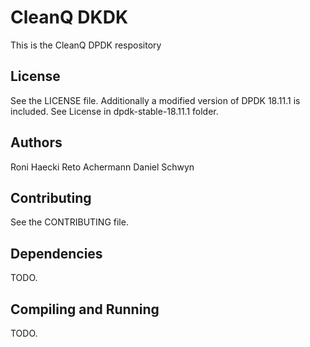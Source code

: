 # CleanQ DKDK

This is the CleanQ DPDK respository


## License

See the LICENSE file.
Additionally a modified version of DPDK 18.11.1 is included. See License in 
dpdk-stable-18.11.1 folder.

## Authors

Roni Haecki
Reto Achermann
Daniel Schwyn


## Contributing

See the CONTRIBUTING file.


## Dependencies

TODO.


## Compiling and Running

TODO.
